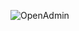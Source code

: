 ![OpenAdmin](https://www.google.com/url?sa=i&url=https%3A%2F%2Ftwitter.com%2Fhackthebox_eu%2Fstatus%2F1213090232628854784&psig=AOvVaw2TSzc5p5sCR8KISghnrsgQ&ust=1584986734757000&source=images&cd=vfe&ved=0CAIQjRxqFwoTCOjUlu3VrugCFQAAAAAdAAAAABAQ)
